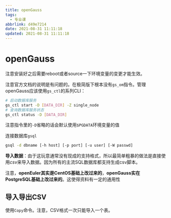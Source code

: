 ```yaml
---
title: openGauss
tags:
  - 专业课
abbrlink: d49e7214
date: 2021-08-31 11:11:18
updated: 2021-08-31 11:11:18
---
```

# openGauss

注意安装好之后需要reboot或者source一下环境变量的变更才能生效。

注意官方文档的说明是有问题的。在极简版下根本没有`gs_om`指令。管理openGauss应该使用`gs_ctl`的系列CLI：
```bash
# 启动数据库服务
gs_ctl start -D [DATA_DIR] -Z single_node 
# 查询数据库服务状态
gs_ctl status -D [DATA_DIR]
```

注意指令里的`-D`省略的话会默认使用`$PGDATA`环境变量的值

连接数据库`gsql`
```bash
gsql -d dbname [-h host] [-p port] [-u user] [-W passwd]
```

**导入数据**：由于这玩意通常没有现成的支持格式，所以最简单粗暴的做法是直接使用*csv*来导入数据。因为所有的主流SQL数据库都支持生成csv脚本。

注意，**openEuler其实是CentOS基础上改过来的**，**openGauss实在PostgreSQL基础上改过来的**。这使得资料有一定的通用性

## 导入导出CSV

使用`Copy`命令。注意，CSV格式一次只能导入一个表。